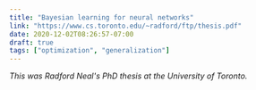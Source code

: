 ```yaml
---
title: "Bayesian learning for neural networks"
link: "https://www.cs.toronto.edu/~radford/ftp/thesis.pdf"
date: 2020-12-02T08:26:57-07:00
draft: true
tags: ["optimization", "generalization"]
---
```


*This was Radford Neal's PhD thesis at the University of Toronto.*
